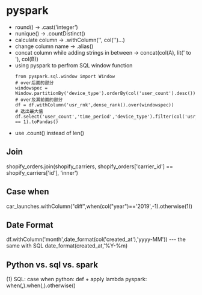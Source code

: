 # pyspark

- round() -> .cast('integer')
- nunique() -> .countDistinct()
- calculate column -> .withColumn('', col('')...)
- change column name -> .alias()
- concat column while adding strings in between -> concat(col(A), lit(' to '), col(B))
- using pyspark to perfrom SQL window function
  ```pyspark
  from pyspark.sql.window import Window
  # over后面的部分
  windowspec = Window.partitionBy('device_type').orderBy(col('user_count').desc())
  # over及其前面的部分
  df = df.withColumn('usr_rnk',dense_rank().over(windowspec))
  # 选出最大值
  df.select('user_count','time_period','device_type').filter(col('usr_rnk') == 1).toPandas()
  ```
- use .count() instead of len()

## Join
shopify_orders.join(shopify_carriers, shopify_orders['carrier_id'] == shopify_carriers['id'], 'inner')

## Case when
car_launches.withColumn("diff",when(col("year")=='2019',-1).otherwise(1))

## Date Format
df.withColumn('month',date_format(col('created_at'),'yyyy-MM'))  --- the same with SQL date_format(created_at,'%Y-%m)



## Python vs. sql vs. spark
(1) SQL: case when
python: def + apply lambda
pyspark: when(,).when(,).otherwise()
